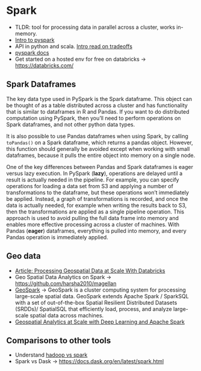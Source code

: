 # Spark
* TLDR: tool for processing data in parallel across a cluster, works in-memory.
* [Intro to pyspark](https://towardsdatascience.com/a-brief-introduction-to-pyspark-ff4284701873)
* API in python and scala. [Intro read on tradeoffs](https://www.datacamp.com/community/tutorials/apache-spark-python)
* [pyspark docs](https://spark.apache.org/docs/0.9.0/python-programming-guide.html)
* Get started on a hosted env for free on databricks -> https://databricks.com/

## Spark Dataframes
The key data type used in PySpark is the Spark dataframe. This object can be thought of as a table distributed across a cluster and has functionality that is similar to dataframes in R and Pandas. If you want to do distributed computation using PySpark, then you’ll need to perform operations on Spark dataframes, and not other python data types.

It is also possible to use Pandas dataframes when using Spark, by calling `toPandas()` on a Spark dataframe, which returns a pandas object. However, this function should generally be avoided except when working with small dataframes, because it pulls the entire object into memory on a single node.

One of the key differences between Pandas and Spark dataframes is eager versus lazy execution. In PySpark (**lazy**), operations are delayed until a result is actually needed in the pipeline. For example, you can specify operations for loading a data set from S3 and applying a number of transformations to the dataframe, but these operations won’t immediately be applied. Instead, a graph of transformations is recorded, and once the data is actually needed, for example when writing the results back to S3, then the transformations are applied as a single pipeline operation. This approach is used to avoid pulling the full data frame into memory and enables more effective processing across a cluster of machines. With Pandas (**eager**) dataframes, everything is pulled into memory, and every Pandas operation is immediately applied.

## Geo data
* [Article: Processing Geospatial Data at Scale With Databricks](https://databricks.com/blog/2019/12/05/processing-geospatial-data-at-scale-with-databricks.html)
* Geo Spatial Data Analytics on Spark -> https://github.com/harsha2010/magellan
* [GeoSpark](http://geospark.datasyslab.org/) -> GeoSpark is a cluster computing system for processing large-scale spatial data. GeoSpark extends Apache Spark / SparkSQL with a set of out-of-the-box Spatial Resilient Distributed Datasets (SRDDs)/ SpatialSQL that efficiently load, process, and analyze large-scale spatial data across machines.
* [Geospatial Analytics at Scale with Deep Learning and Apache Spark](https://databricks.com/session/geospatial-analytics-at-scale-with-deep-learning-and-apache-spark)

## Comparisons to other tools
* Understand [hadoop vs spark](https://logz.io/blog/hadoop-vs-spark/)
* Spark vs Dask -> https://docs.dask.org/en/latest/spark.html